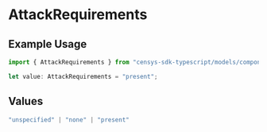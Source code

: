 # AttackRequirements

## Example Usage

```typescript
import { AttackRequirements } from "censys-sdk-typescript/models/components";

let value: AttackRequirements = "present";
```

## Values

```typescript
"unspecified" | "none" | "present"
```